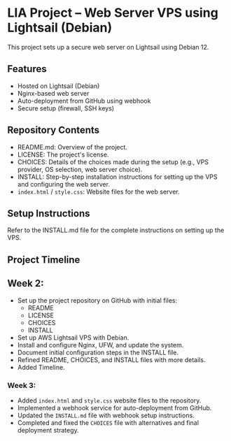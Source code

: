 # LIA Project – Web Server VPS using Lightsail (Debian)

This project sets up a secure web server on Lightsail using Debian 12.

## Features

- Hosted on Lightsail (Debian)
- Nginx-based web server
- Auto-deployment from GitHub using webhook
- Secure setup (firewall, SSH keys)

## Repository Contents

- README.md: Overview of the project.
- LICENSE: The project's license.
- CHOICES: Details of the choices made during the setup (e.g., VPS provider, OS selection, web server choice).
- INSTALL: Step-by-step installation instructions for setting up the VPS and configuring the web server.
- `index.html` / `style.css`: Website files for the web server.

## Setup Instructions

Refer to the INSTALL.md file for the complete instructions on setting up the VPS.

## Project Timeline

## Week 2:

- Set up the project repository on GitHub with initial files:
  - README
  - LICENSE
  - CHOICES 
  - INSTALL
- Set up AWS Lightsail VPS with Debian.
- Install and configure Nginx, UFW, and update the system.
- Document initial configuration steps in the INSTALL file.
- Refined README, CHOICES, and INSTALL files with more details.
- Added Timeline.

### Week 3:
- Added `index.html` and `style.css` website files to the repository.
- Implemented a webhook service for auto-deployment from GitHub.
- Updated the `INSTALL.md` file with webhook setup instructions.
- Completed and fixed the `CHOICES` file with alternatives and final deployment strategy.
